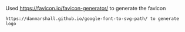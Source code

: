 Used <https://favicon.io/favicon-generator/> to generate the favicon

```
https://danmarshall.github.io/google-font-to-svg-path/ to generate logo
